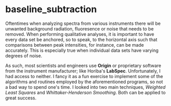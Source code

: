 # baseline_subtraction
Oftentimes when analyzing spectra from various instruments there will be unwanted background radiation, fluoresence or noise that needs to be removed. When performing qualitative analyses, it is important to have every data set be anchored, so to speak, to the horizontal axis such that comparisons between peak intensities, for instance, can be made accurately. This is especially true when individual data sets have varying degrees of noise.

As such, most scientists and engineers use **Origin** or proprietary software from the instrument manufacturer; like Horiba's **LabSpec**. Unfortunately, I had access to neither. I fancy it as a fun exercise to implement some of the algorithms and routines employed by the aforementioned programs, so not a bad way to spend one's time. I looked into two main techniques, *Weighted Least Squares* and *Whittaker-Henderson Smoothing*. Both can be applied to great success.
